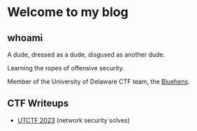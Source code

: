 # Welcome to my blog

## whoami
A dude, dressed as a dude, disgused as another dude. 

Learning the ropes of offensive security. 

Member of the University of Delaware CTF team, the [Bluehens](https://ctftime.org/team/64660/).

## CTF Writeups 
* [UTCTF 2023](https://caadams4.github.io/cyberblog/utctf) (network security solves)


